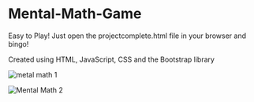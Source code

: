 # Mental-Math-Game

Easy to Play! Just open the projectcomplete.html file in your browser and bingo!

Created using HTML, JavaScript, CSS and the Bootstrap library



![metal math 1](https://user-images.githubusercontent.com/84873873/148670757-fa61575d-b3ba-4409-9673-1083d255868e.png)

![Mental Math 2](https://user-images.githubusercontent.com/84873873/148670760-f23a5558-71cd-44f2-b364-08fcb9d1973b.png)

